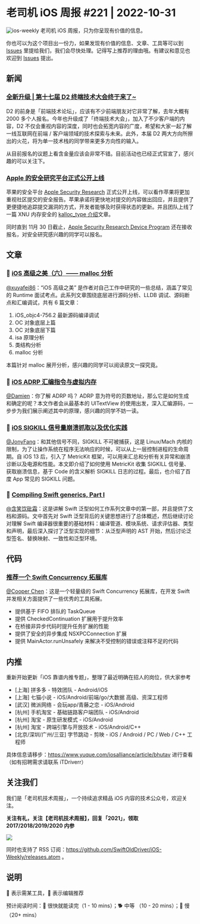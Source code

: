 # 老司机 iOS 周报 #221 | 2022-10-31

![ios-weekly](https://github.com/SwiftOldDriver/iOS-Weekly/blob/master/assets/ios-weekly.png?raw=true)
老司机 iOS 周报，只为你呈现有价值的信息。

你也可以为这个项目出一份力，如果发现有价值的信息、文章、工具等可以到 [Issues](https://github.com/SwiftOldDriver/iOS-Weekly/issues) 里提给我们，我们会尽快处理。记得写上推荐的理由哦。有建议和意见也欢迎到 [Issues](https://github.com/SwiftOldDriver/iOS-Weekly/issues) 提出。

## 新闻

### [全新升级 | 第十七届 D2 终端技术大会终于来了~](https://mp.weixin.qq.com/s/e1ilPhCaJDT9takQE9vpBA)

D2 的前身是「前端技术论坛」，应该有不少前端朋友对它非常了解，去年大概有 2000 多个人报名。今年也升级成了「终端技术大会」，加入了不少客户端的内容，D2 不仅会重视内容的深度，同时也会拓宽内容的广度，希望和大家一起了解一线互联网在前端 / 客户端领域的技术探索与未来。此外，本届 D2 两大方向所擦出的火花，将为单一技术栈的同学带来更多方向性的输入。

从目前报名的议题上看含金量应该会非常不错。目前活动也已经正式官宣了，感兴趣的可以关注下。

### [Apple 的安全研究平台正式公开上线](https://mp.weixin.qq.com/s/M_NZF8F9r9PNkKTQbOycNg)

苹果的安全平台 [Apple Security Research](https://security.apple.com/) 正式公开上线，可以看作苹果将更加重视社区提交的安全报告。苹果承诺将更快地对提交的内容做出回应，并且提供了更便捷地追踪提交漏洞的方式，开发者能够及时获得状态的更新。并且团队上线了一篇 XNU 内存安全的 [kalloc_type 介绍](https://security.apple.com/blog/towards-the-next-generation-of-xnu-memory-safety/)文章。

同时直到 11月 30 日截止，[Apple Security Research Device Program](https://security.apple.com/research-device) 还在接收报名，对安全研究感兴趣的同学可以报名。

## 文章

### 🐢 [iOS 高级之美（六）—— malloc 分析](https://juejin.cn/post/6844904033908424717)

[@xuyafei86](https://github.com/xiaofei86)：“iOS 高级之美” 是作者对自己工作中研究的一些总结，涵盖了常见的 Runtime 面试考点。此系列文章围绕底层进行源码分析、LLDB 调试、源码断点和汇编调试，共有 6 篇文章：

1. iOS_objc4-756.2 最新源码编译调试
2. OC 对象底层上篇
3. OC 对象底层下篇
4. isa 原理分析
5. 类结构分析
6. malloc 分析

本篇针对 malloc 展开分析，感兴趣的同学可以阅读原文一探究竟。

### 🐎 [iOS ADRP 汇编指令与虚拟内存](https://juejin.cn/post/7159152535062888479)
[@Damien](https://github.com/ZengyiMa)：你了解 ADRP 吗？ ADRP 意为符号的页数地址，那么它是如何生成和确定的呢？本文作者会从最基本的 UITextView 的使用出发，深入汇编源码，一步步为我们展示阐述其中的原理，感兴趣的同学不妨一读。

### 🐎 [iOS SIGKILL 信号量崩溃抓取以及优化实践](https://mp.weixin.qq.com/s/2S3XIpKXMnYNFayeBE_d2Q)
[@JonyFang](https://github.com/JonyFang)：和其他信号不同，SIGKILL 不可被捕获，这是 Linux/Mach 内核的限制，为了让操作系统在程序无法响应的时候，可以从上一层控制进程的生命周期。自 iOS 13 后，引入了 MetricKit 框架，可以用来汇总和分析有关异常和崩溃诊断以及电源和性能。本文即介绍了如何使用 MetricKit 收集 SIGKILL 信号量、获取崩溃信息，基于 Code 的含义解析 SIGKILL 日志的过程。最后，也介绍了百度 App 常见的 SIGKILL 问题。

### 🐎 [Compiling Swift generics, Part I](https://forums.swift.org/t/compiling-swift-generics-part-i/60898)

[@含笑饮砒霜](https://weibo.com/chinafishnews/)：这是讲解 Swift 泛型如何工作系列文章中的第一部，并且提供了文档和源码。文中首先对 Swift 泛型背后的关键思想进行了总体概述，然后继续讨论对理解 Swift 编译器很重要的基础材料：编译管道、模块系统、请求评估器、类型和声明，最后深入探讨了泛型实现的细节：从泛型声明的 AST 开始，然后讨论泛型签名、替换映射、一致性和泛型环境。


## 代码

### [推荐一个 Swift Concurrency 拓展库](https://github.com/ChimeHQ/ConcurrencyPlus)

[@Cooper Chen](https://github.com/cjlcooper)：这是一个轻量级的 Swift Concurrency 拓展库，在开发 Swift 并发相关方面提供了一些优秀的工具拓展。
- 提供基于 FIFO 排队的 TaskQueue
- 提供 CheckedContinuation 扩展用于提升效率
- 在桥接非异步代码时提升任务扩展的性能
- 提供了安全的异步集成 NSXPCConnection 扩展
- 提供 MainActor.runUnsafely 来解决不受控制的错误或注释不足的代码

## 内推

重新开始更新「iOS 靠谱内推专题」，整理了最近明确在招人的岗位，供大家参考

- [上海] 拼多多 - 特效团队 - Android/iOS
- [上海] 七猫小说 - iOS/Android/前端/go/大数据 高级、资深工程师
- [武汉] 微派网络 - 会玩app/青藤之恋 - iOS/Android
- [杭州] 手机淘宝 - 基础链路客户端团队 - iOS/Android
- [杭州] 淘宝 - 原生研发模式 - iOS/Android
- [杭州] 淘宝 - 跨端引擎与开放技术 - iOS/Android/C++
- [北京/深圳/广州/三亚] 字节跳动 - 剪映 - iOS / Android / PC / Web / C++ 工程师

具体信息请移步：https://www.yuque.com/iosalliance/article/bhutav 进行查看（如有招聘需求请联系 iTDriverr）

## 关注我们

我们是「老司机技术周报」，一个持续追求精品 iOS 内容的技术公众号，欢迎关注。

**关注有礼，关注【老司机技术周报】，回复「2021」，领取 2017/2018/2019/2020 内参**

![](https://github.com/SwiftOldDriver/iOS-Weekly/blob/master/assets/qrcode_for_wechat.jpg?raw=true)

同时也支持了 RSS 订阅：https://github.com/SwiftOldDriver/iOS-Weekly/releases.atom 。

## 说明

🚧 表示需某工具，🌟 表示编辑推荐

预计阅读时间：🐎 很快就能读完（1 - 10 mins）；🐕 中等 （10 - 20 mins）；🐢 慢（20+ mins）
